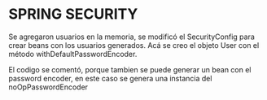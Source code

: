 # SPRING SECURITY

Se agregaron usuarios en la memoria, se modificó el SecurityConfig para crear beans con los usuarios generados. Acá se creo el objeto User con el método withDefaultPasswordEncoder.

El codigo se comentó, porque tambien se puede generar un bean con el password encoder, en este caso se genera una instancia del noOpPasswordEncoder
